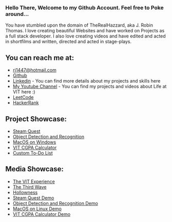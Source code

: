 ### Hello There, Welcome to my Github Account. Feel free to Poke around... 

You have stumbled upon the domain of TheRealHazzard, aka J. Robin Thomas. I love creating beautiful Websites and have worked on Projects as a full stack developer. I also love creating videos and have edited and acted in shortfilms and written, directed and acted in stage-plays.


## You can reach me at: 

- rj1447@hotmail.com
- [Github](www.github.com/therealhazzard)
- [Linkedin](https://www.linkedin.com/in/robin-thomas-3a6555183/) - You can find more details about my projects and skills here
- [My Youtube Channel](https://www.youtube.com/channel/UCPwg1hM28IaUrY2gj8gLcjQ ) - You can find my projects and videos about Life at VIT here :)
- [LeetCode](https://leetcode.com/therealhazzard/)
- [HackerRank](https://www.hackerrank.com/rj1447)

## Project Showcase:

- [Steam Quest](http://steamq.herokuapp.com)
- [Object Detection and Recognition](https://www.youtube.com/watch?v=YJq4Mkoj1gs&t=176s)
- [MacOS on Windows](https://www.youtube.com/watch?v=p2-qGc7WXDA)
- [VIT CGPA Calculator](https://vit-gpacalculator.herokuapp.com)
- [Custom To-Do List](https://to-do-list-therealhazzard.herokuapp.com)

## Media Showcase:

- [The VIT Experience](https://youtu.be/LhT5ArK6RxA)
- [The Third Wave](https://youtu.be/aO_XOsBOloc)
- [Hollowness](https://www.youtube.com/watch?v=hW0pVU8Z9Qw)
- [Steam Quest Demo](https://youtu.be/QePXaPNqZp0)
- [Object Detection and Recognition Demo](https://youtu.be/YJq4Mkoj1gs)
- [MacOS on Linux Demo](https://youtu.be/p2-qGc7WXDA)
- [VIT CGPA Calculator Demo](https://youtu.be/NSjTibLHpzc)
